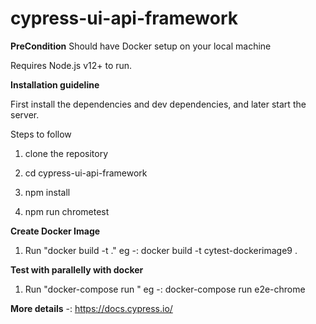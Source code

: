 # cypress-ui-api-framework

**PreCondition**
Should have Docker setup on your local machine

Requires Node.js v12+ to run.

**Installation guideline**

First install the dependencies and dev dependencies, and later start the server.

Steps to follow

1) clone the repository

2) cd cypress-ui-api-framework

3) npm install 

4) npm run chrometest

**Create Docker Image**
1) Run  "docker build -t <any new docker  image name> ."
 eg -: docker build -t cytest-dockerimage9 .

**Test with parallelly with docker**
1) Run "docker-compose  run <Any Service name>"
eg -: docker-compose  run e2e-chrome   


**More details** -: https://docs.cypress.io/


